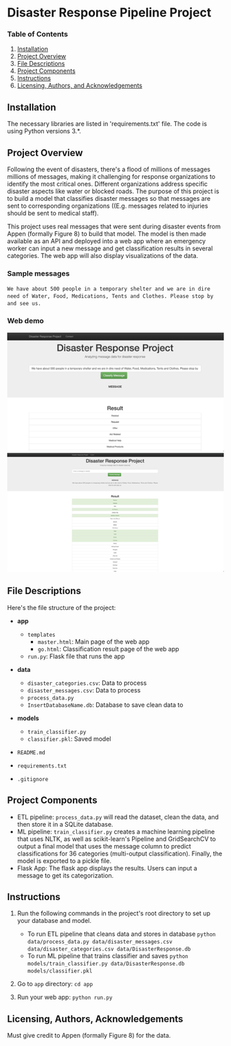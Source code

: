 # Disaster Response Pipeline Project

### Table of Contents

1. [Installation](#installation)
2. [Project Overview](#overview)
3. [File Descriptions](#files)
4. [Project Components](#components)
5. [Instructions](#instructions)
6. [Licensing, Authors, and Acknowledgements](#licensing)

## Installation <a name="installation"></a>

The necessary libraries are listed in 'requirements.txt' file.
The code is using Python versions 3.\*.

## Project Overview<a name="overview"></a>

Following the event of disasters, there's a flood of millions of messages millions of messages, making it challenging for response organizations to identify the most critical ones. Different organizations address specific disaster aspects like water or blocked roads. The purpose of this project is to build a model that classifies disaster messages so that messages are sent to corresponding organizations ((E.g. messages related to injuries should be sent to medical staff).

This project uses real messages that were sent during disaster events from Appen (formally Figure 8) to build that model. The model is then made available as an API and deployed into a web app where an emergency worker can input a new message and get classification results in several categories. The web app will also display visualizations of the data.

### Sample messages

`We have about 500 people in a temporary shelter and we are in dire need of Water, Food, Medications, Tents and Clothes. Please stop by and see us.`

### Web demo

![Input message](input.png)
![Classification Result](result.png)

## File Descriptions <a name="files"></a>

Here's the file structure of the project:

- **app**

  - `templates`
    - `master.html`: Main page of the web app
    - `go.html`: Classification result page of the web app
  - `run.py`: Flask file that runs the app

- **data**

  - `disaster_categories.csv`: Data to process
  - `disaster_messages.csv`: Data to process
  - `process_data.py`
  - `InsertDatabaseName.db`: Database to save clean data to

- **models**

  - `train_classifier.py`
  - `classifier.pkl`: Saved model

- `README.md`
- `requirements.txt`
- `.gitignore`

## Project Components <a name="components"></a>

- ETL pipeline:
  `process_data.py` will read the dataset, clean the data, and then store it in a SQLite database.
- ML pipeline:
  `train_classifier.py` creates a machine learning pipeline that uses NLTK, as well as scikit-learn's Pipeline and GridSearchCV to output a final model that uses the message column to predict classifications for 36 categories (multi-output classification). Finally, the model is exported to a pickle file.
- Flask App:
  The flask app displays the results. Users can input a message to get its categorization.

## Instructions <a name="instructions"></a>

1. Run the following commands in the project's root directory to set up your database and model.

   - To run ETL pipeline that cleans data and stores in database
     `python data/process_data.py data/disaster_messages.csv data/disaster_categories.csv data/DisasterResponse.db`
   - To run ML pipeline that trains classifier and saves
     `python models/train_classifier.py data/DisasterResponse.db models/classifier.pkl`

2. Go to `app` directory: `cd app`

3. Run your web app: `python run.py`

## Licensing, Authors, Acknowledgements<a name="licensing"></a>

Must give credit to Appen (formally Figure 8) for the data.
